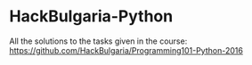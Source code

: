 # HackBulgaria-Python
All the solutions to the tasks given in the course:
https://github.com/HackBulgaria/Programming101-Python-2016

